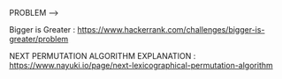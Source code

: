 PROBLEM --> 


Bigger is Greater :
https://www.hackerrank.com/challenges/bigger-is-greater/problem

NEXT PERMUTATION ALGORITHM EXPLANATION : 
https://www.nayuki.io/page/next-lexicographical-permutation-algorithm
